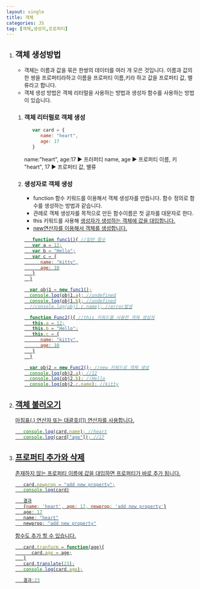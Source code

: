 ```yaml
---
layout: single
title: 객체
categories: JS
tag: [객체,생성자,프로퍼티]
---
```


1. ## 객체 생성방법
   + 객체는 이름과 값을 묶은 한쌍의 데이터를 여러 개 모은 것입니다. 이름과 값의 한 쌍을 프로퍼티라하고 이름을 프로퍼티 이름,키라 하고 값을 프로퍼티 값, 밸류라고 합니다.
   + 객체 생성 방법은 객체 리터럴을 사용하는 방법과 생성자 함수를 사용하는 방법이 있습니다.
   1. ### 객체 리터럴로 객체 생성
      ```javascript
         var card = {
            name: "heart",
            age: 17
         }
      ```
      name:"heart", age:17 ▶ 프러퍼티
      name, age ▶ 프로퍼티 이름, 키
      "heart", 17 ▶ 프로퍼티 값, 밸류
      
   1. ### 생성자로 객체 생성
      + function 함수 키워드를 이용해서 객체 생성자를 만듭니다. 함수 정의로 함수를 생성하는 방법과 같습니다.
      + 관례로 객체 생성자를 목적으로 만든 함수이름은 첫 글자를 대문자로 한다.
      + this 키워드를 사용해 <u>생성자가 생성하는 객체<u>에 값을 대입합니다.
      + new연산자를 이용해서 객체를 생성합니다.
      ```javascript
         function func1(){ //일반 함수
         var a = 12;
         var b = "Hello";
         var c = {
            name: "kitty",
            age: 10
         }
        }

        var obj1 = new func1();
        console.log(obj1.a); //undefined
        console.log(obj1.b); //undefined
        //console.log(obj1.c.name); //error발생

        function Func2(){ //this 키워드를 사용한 객체 생성자
         this.a = 12;
         this.b = "Hello";
         this.c = {
            name: "kitty",
            age: 10
         }
        }

        var obj2 = new Func2(); //new 키워드로 객체 생성
        console.log(obj2.a); //12
        console.log(obj2.b); //Hello
        console.log(obj2.c.name); //kitty
      ```
1. ## 객체 불러오기
   마침표(.) 연산자 또는 대괄호([]) 연산자를 사용합니다.
   ```javascript
      console.log(card.name); //heart
      console.log(card["age"]); //17
   ```
1. ## 프로퍼티 추가와 삭제
   존재하지 않는 프로퍼티 이름에 값을 대입하면 프로퍼티가 바로 추가 됩니다.
   ```javascript
      card.newprop = "add new property";
      console.log(card)

      결과
      {name: 'heart', age: 17, newprop: 'add new property'}
      age: 17
      name: "heart"
      newprop: "add new property"
   ```
   함수도 추가 할 수 있습니다.
   ```javascript
      card.tranform = function(age){
         card.age = age;
      }
      card.translate(23);
      console.log(card.age);

      결과:23
   ```
